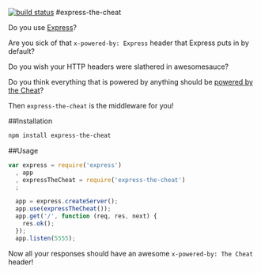 [![build status](https://secure.travis-ci.org/jergason/express-the-cheat.png)](http://travis-ci.org/jergason/express-the-cheat)
#express-the-cheat

Do you use [Express](http://expressjs.com/)?

Are you sick of that `x-powered-by: Express` header that Express puts in by default?

Do you wish your HTTP headers were slathered in awesomesauce?

Do you think everything that is powered by anything should be [powered by the Cheat](http://www.youtube.com/watch?v=ln5Ar5aHDYM)?

Then `express-the-cheat` is the middleware for you!

##Installation

```bash
npm install express-the-cheat
```

##Usage

```JavaScript
var express = require('express')
  , app
  , expressTheCheat = require('express-the-cheat')
  ;

  app = express.createServer();
  app.use(expressTheCheat());
  app.get('/', function (req, res, next) {
    res.ok();
  });
  app.listen(5555);
```

Now all your responses should have an awesome `x-powered-by: The Cheat` header!
